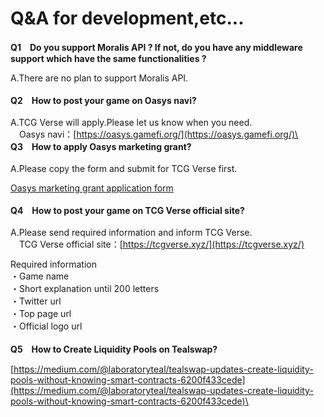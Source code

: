# Q\&A for development,etc...

**Q1　Do you support Moralis API ? If not, do you have any middleware support which have the same functionalities ?**

A.There are no plan to support Moralis API.\
\
**Q2　How to post your game on Oasys navi?**\
\
A.TCG Verse will apply.Please let us know when you need.\
　Oasys navi：[https://oasys.gamefi.org/](https://oasys.gamefi.org/)\
\
**Q3　How to apply Oasys marketing grant?**\
\
A.Please copy the form and submit for TCG Verse first.

[Oasys marketing grant application form](https://docs.google.com/document/d/1PpGpq-rmdTndH1-liW0WlR0-uFAxe3gDRq6Qk9OiuXM/edit?usp=sharing)\
\
**Q4**　**How to post your game on TCG Verse official site?**\
\
A.Please send required information and inform TCG Verse.\
　TCG Verse official site：[https://tcgverse.xyz/](https://tcgverse.xyz/)

Required information\
・Game name\
・Short explanation until 200 letters\
・Twitter url\
・Top page url\
・Official logo url\
\
**Q5**　**How to Create Liquidity Pools on Tealswap?**

[https://medium.com/@laboratoryteal/tealswap-updates-create-liquidity-pools-without-knowing-smart-contracts-6200f433cede](https://medium.com/@laboratoryteal/tealswap-updates-create-liquidity-pools-without-knowing-smart-contracts-6200f433cede)\


